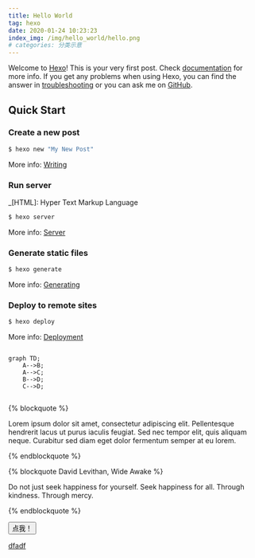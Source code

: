 ```yaml
---
title: Hello World
tag: hexo
date: 2020-01-24 10:23:23
index_img: /img/hello_world/hello.png
# categories: 分类示意 
---
```

Welcome to [Hexo](https://hexo.io/)! This is your very first post. Check [documentation](https://hexo.io/docs/) for more info. If you get any problems when using Hexo, you can find the answer in [troubleshooting](https://hexo.io/docs/troubleshooting.html) or you can ask me on [GitHub](https://github.com/hexojs/hexo/issues).

## Quick Start

### Create a new post

``` bash
$ hexo new "My New Post"
```

More info: [Writing](https://hexo.io/docs/writing.html)

### Run server

 _[HTML]: Hyper Text Markup Language

``` bash
$ hexo server
```

More info: [Server](https://hexo.io/docs/server.html)

### Generate static files

``` bash
$ hexo generate
```

More info: [Generating](https://hexo.io/docs/generating.html)

### Deploy to remote sites

``` bash
$ hexo deploy
```

More info: [Deployment](https://hexo.io/docs/one-command-deployment.html)

``` mermaid

graph TD;
    A-->B;
    A-->C;
    B-->D;
    C-->D;
    
```

{% blockquote %}

Lorem ipsum dolor sit amet, consectetur adipiscing elit. Pellentesque hendrerit lacus ut purus iaculis feugiat. Sed nec tempor elit, quis aliquam neque. Curabitur sed diam eget dolor fermentum semper at eu lorem.

{% endblockquote %}

{% blockquote David Levithan, Wide Awake %}

Do not just seek happiness for yourself. Seek happiness for all. Through kindness. Through mercy.

{% endblockquote %}


<input type="button" id="dark1" value="点我！">

<a type="button" href="#" id="dark2">dfadf</a>